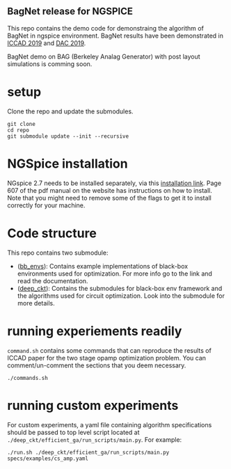 ## BagNet release for NGSPICE
This repo contains the demo code for demonstraing the algorithm of BagNet in ngspice environment.
BagNet results have been demonstrated in [ICCAD 2019](https://ieeexplore.ieee.org/document/8942062) and [DAC 2019](https://ieeexplore.ieee.org/document/8807032).

BagNet demo on BAG (Berkeley Analag Generator) with post layout simulations is comming soon.

# setup

Clone the repo and update the submodules.

```
git clone
cd repo
git submodule update --init --recursive
```

# NGSpice installation
NGspice 2.7 needs to be installed separately, via this [installation link](https://sourceforge.net/projects/ngspice/files/ng-spice-rework/old-releases/27/). Page 607 of the pdf manual on the website has instructions on how to install. Note that you might need to remove some of the flags to get it to install correctly for your machine.

# Code structure
This repo contains two submodule:

* ([bb_envs](https://github.com/kouroshHakha/bb_envs.git)):
Contains example implementations of black-box environments used for optimization. For more info go to the link and read the documentation.
* ([deep_ckt](https://github.com/kouroshHakha/bag_deep_ckt/tree/bagnet_ngspice_release)):
Contains the submodules for black-box env framework and the algorithms used for circuit optimization. Look into the submodule for more details.

# running experiements readily

`command.sh` contains some commands that can reproduce the results of ICCAD paper for the two stage opamp optimization problem. You can comment/un-comment the sections that you deem necessary.

```
./commands.sh
```

# running custom experiments
For custom experiments, a yaml file containing algorithm specifications should be passed to top level script located at `./deep_ckt/efficient_ga/run_scripts/main.py`.
For example:

```
./run.sh ./deep_ckt/efficient_ga/run_scripts/main.py specs/examples/cs_amp.yaml
```
